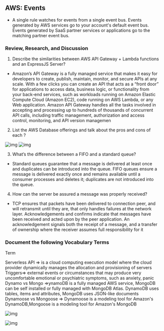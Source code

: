 ## AWS: Events

- A single rule watches for events from a single event bus. Events generated by AWS services go to your account's default event bus. Events generated by SaaS partner services or applications go to the matching partner event bus.

### Review, Research, and Discussion

1. Describe the similarities between AWS API Gateway + Lambda functions and an ExpressJS Server?
- Amazon’s API Gateway is a fully managed service that makes it easy for developers to create, publish, maintain, monitor, and secure APIs at any scale. With a few clicks you can create an API that acts as a “front door” for applications to access data, business logic, or functionality from your back-end services, such as workloads running on Amazon Elastic Compute Cloud (Amazon EC2), code running on AWS Lambda, or any Web application. Amazon API Gateway handles all the tasks involved in accepting and processing up to hundreds of thousands of concurrent API calls, including traffic management, authorization and access control, monitoring, and API version managemen

2. List the AWS Database offerings and talk about the pros and cons of each ?

![img](https://qph.fs.quoracdn.net/main-qimg-c9730a6b44f977087686b5a7cb02fbaa)
![img](https://qph.fs.quoracdn.net/main-qimg-cf05d1ef08b42c84d5853d01265d34cb)


3. What’s the difference between a FIFO and a standard queue?
- Standard queues guarantee that a message is delivered at least once and duplicates can be introduced into the queue. FIFO queues ensure a message is delivered exactly once and remains available until a consumer processes and deletes it; duplicates are not introduced into the queue.

4. How can the server be assured a message was properly received?
- TCP ensures that packets have been delivered to connection peer, and will retransmit until they are, that only handles failures at the network layer. Acknowledgements and confirms indicate that messages have been received and acted upon by the peer application. An acknowledgement signals both the receipt of a message, and a transfer of ownership where the receiver assumes full responsibility for it

### Document the following Vocabulary Terms
Term

Serverless API => is a cloud computing execution model where the cloud provider dynamically manages the allocation and provisioning of servers
Triggers=>  external events or circumstances that may produce very uncomfortable emotional or psychiatric symptoms, such as anxiety, panic
Dynamo vs Mongo =>ynamoDB is a fully managed AWS service, MongoDB can be self installed or fully managed with MongoDB Atlas. DynamoDB uses tables, items and attributes, MongoDB uses JSON-like documents  
Dynamoose vs Mongoose => Dynamoose is a modeling tool for Amazon's DynamoDB,Mongoose is a modeling tool for Amazon's MongoDB 

![img](https://image.slidesharecdn.com/applicationservices-180625065435/95/aws-application-services-step-functions-sns-sqs-swf-amazon-mq-11-638.jpg?cb=1530079389)

![img](https://res.cloudinary.com/practicaldev/image/fetch/s--xU0ynxUd--/c_imagga_scale,f_auto,fl_progressive,h_500,q_auto,w_1000/https://dw71fyauz7yz9.cloudfront.net/video-upload__c8bc44f83cd41222de8ae55b55c63ef2/thumbs-video-upload__c8bc44f83cd41222de8ae55b55c63ef2-00001.png)